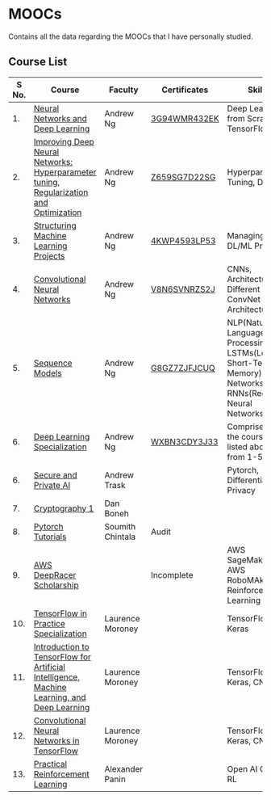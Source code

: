 # MOOCs
Contains all the data regarding the MOOCs that I have personally studied.
## Course List

|S No.| Course| Faculty| Certificates|Skills|
|-----|-------|--------|-------------|------|
|1. |[Neural Networks and Deep Learning](https://www.coursera.org/learn/neural-networks-deep-learning?specialization=deep-learning)| Andrew Ng| [3G94WMR432EK](https://www.coursera.org/account/accomplishments/certificate/3G94WMR432EK)| Deep Learning from Scratch, TensorFlow|
|2. |[Improving Deep Neural Networks: Hyperparameter tuning, Regularization and Optimization](https://www.coursera.org/learn/deep-neural-network?specialization=deep-learning)| Andrew Ng| [Z659SG7D22SG](https://www.coursera.org/account/accomplishments/certificate/Z659SG7D22SG)| Hyperparameter Tuning, DL|
|3. |[Structuring Machine Learning Projects](https://www.coursera.org/learn/machine-learning-projects?specialization=deep-learning)| Andrew Ng| [4KWP4593LP53](https://www.coursera.org/account/accomplishments/certificate/4KWP4593LP53)| Managing DL/ML Projects|
|4. |[Convolutional Neural Networks](https://www.coursera.org/learn/convolutional-neural-networks?specialization=deep-learning)| Andrew Ng| [V8N6SVNRZS2J](https://www.coursera.org/account/accomplishments/certificate/V8N6SVNRZS2J)| CNNs, Architectures, Different ConvNet Architectures|
|5. |[Sequence Models](https://www.coursera.org/learn/nlp-sequence-models)| Andrew Ng| [G8GZ7ZJFJCUQ](https://www.coursera.org/account/accomplishments/verify/G8GZ7ZJFJCUQ)| NLP(Natural Language Processing), LSTMs(Long Short-Term Memory) Networks, RNNs(Recurrent Neural Networks)|
|6. | [Deep Learning Specialization](https://www.coursera.org/specializations/deep-learning)| Andrew Ng| [WXBN3CDY3J33](https://www.coursera.org/account/accomplishments/specialization/WXBN3CDY3J33)| Comprises of the courses listed above from 1-5|
|6. |[Secure and Private AI](https://www.udacity.com/course/secure-and-private-ai--ud185)| Andrew Trask| |Pytorch, Differential Privacy|
|7. |[Cryptography 1]()| Dan Boneh| ||
|8. |[Pytorch Tutorials](https://pytorch.org/tutorials/)|Soumith Chintala| Audit|
|9. |[AWS DeepRacer Scholarship](https://www.udacity.com/aws-deepracer-scholarship)||Incomplete| AWS SageMaker, AWS RoboMAker, Reinforcement Learning|
|10.| [TensorFlow in Practice Specialization](https://www.coursera.org/specializations/tensorflow-in-practice)| Laurence Moroney| | TensorFlow, Keras|
|11.| [Introduction to TensorFlow for Artificial Intelligence, Machine Learning, and Deep Learning](https://www.coursera.org/learn/introduction-tensorflow)| Laurence Moroney| | TensorFlow, Keras, CNN| 
|12. | [Convolutional Neural Networks in TensorFlow](https://www.coursera.org/learn/convolutional-neural-networks-tensorflow)|Laurence Moroney| | TensorFlow, Keras, CNN|
|13. | [Practical Reinforcement Learning](https://www.coursera.org/learn/practical-rl)|Alexander Panin| | Open AI Gym, RL|


